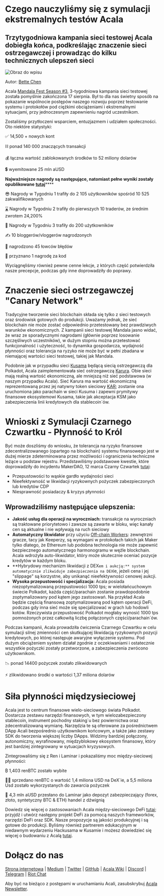 # Czego nauczyliśmy się z symulacji ekstremalnych testów Acala

## Trzytygodniowa kampania sieci testowej Acala dobiegła końca, podkreślając znaczenie sieci ostrzegawczej i prowadząc do kilku technicznych ulepszeń sieci

![Obraz do wpisu](https://miro.medium.com/max/1600/1*lGVbzGOgp5M3DqCPtAds8A.jpeg)

Autor: [Bette Chen](https://medium.com/u/8d475d21e811?source=post_page-----5ef5769a0902--------------------------------)

Acala [Mandala Fest Season #3](https://medium.com/acalanetwork/acala-mandala-festival-season-3-d0a6f155c154), 3-tygodniowa kampania sieci testowej została pomyślnie zakończona 17 sierpnia. Był to dla nas świetny sposób na pokazanie wspólnocie postępów naszego rozwoju poprzez testowanie systemu i protokołów pod ciężkimi obciążeniami i ekstremalnymi sytuacjami, przy jednoczesnym zapewnieniu nagród uczestnikom.

Zostaliśmy przytłoczeni wsparciem, entuzjazmem i udziałem społeczności. Oto niektóre statystyki:

✅ 14,500 + nowych kont

⛓️ ponad 140 000 znaczących transakcji

💰 łączna wartość zablokowanych środków to 52 miliony dolarów

💲 wyemitowane 25 mln aUSD

**Najważniejsze nagrody są następujące, natomiast pełne wyniki zostały opublikowane** [**tutaj**](https://github.com/AcalaNetwork/Acala/wiki/W.-Contribution-&-Rewards#season-3-prize-giving)****

😎 Nagrody w Tygodniu 1 trafiły do 2 105 użytkowników spośród 10 525 zakwalifikowanych

[⌛](https://emojipedia.org/hourglass-done/) Nagrody w Tygodniu 2 trafiły do pierwszych 10 traderów, ze średnim zwrotem 24,200%

🌋 Nagrody w Tygodniu 3 trafiły do 200 użytkowników

✍️ 10 bloggerów/vloggerów nagrodzonych

🐞 nagrodzono 45 łowców błędów

🤖 przyznano 1 nagrodę za kod

Wyciągnęliśmy również pewne cenne lekcje, z których część potwierdziła nasze precepcje, podczas gdy inne doprowadziły do poprawy.

# Znaczenie sieci ostrzegawczej "Canary Network"

Tradycyjne tworzenie sieci blockchain składa się tylko z sieci testowych oraz środowisk gotowych do produkcji. Uważamy jednak, że sieć blockchain nie może zostać odpowiednio przetestowany bez prawdziwych warunków ekonomicznych. Z kampanii sieci testowej Mandala jasno widać, że wraz ze sporadycznymi nagrodami (głównie poprzez losowanie szczęśliwych uczestników), w dużym stopniu można przetestować funkcjonalność i użyteczność, to dynamika gospodarcza, wydajność płynności oraz tolerancja na ryzyko nie może być w pełni zbadana w niemającej wartości sieci testowej, takiej jak Mandala.

Podobnie jak w przypadku sieci [Kusama](http://kusama.network) będącą siecią ostrzegawczą dla Polkadot, Acala zaimplementowała sieć ostrzegawczą [Karura](https://github.com/AcalaNetwork/Acala/wiki/1.-Get-Started#acala-trilogy-networks). Obie sieci mają realną wartość ekonomiczną, ale mniejszą niż sieć podstawowa (w naszym przypadku Acala). Sieć Karura ma wartość ekonomiczną reprezentowaną przez jej natywny token sieciowy [KAR](https://github.com/AcalaNetwork/Acala/wiki/V.-ACA-&-KAR); zostanie ona uruchomiona jako parachain w sieci Kusuma i zapewni prymitywy finansowe ekosystemowi Kusama, takie jak akceptacja KSM jako zabezpieczenia linii kredytowych dla stablecoin`ów.

# Wnioski z Symulacji Czarnego Czwartku - Płynność to Król

Być może doszliśmy do wniosku, że tolerancja na ryzyko finansowe zdecentralizowanego (opartego na blockchain) systemu finansowego jest w dużej mierze zdeterminowana przez możliwości i ograniczenia techniczne leżące u podstaw rejestru. Przedstawiliśmy podstawowe kwestie, które doprowadziły do incydentu MakerDAO, 12 marca Czarny Czwartek [tutaj](https://medium.com/acalanetwork/regaining-confidence-in-decentralized-stablecoins-bd98ba8e3c83):

- Przepustowości to wąskie gardło wydajności sieci
- Nieefektywność w likwidacji ryzykownych pożyczek zabezpieczonych lub kredytów CDP
- Niesprawność posiadaczy & kryzys płynności

## Wprowadziliśmy następujące ulepszenia:

- **Jakość usług dla operacji na wyroczniach:** transakcje na wyroczniach są traktowane priorytetowo i zawsze są zawarte w bloku, więc kanały cen są aktualne i nie wpływają na ruch sieciowy
- **Automatyczny likwidator** przy użyciu [Off-chain Workers](https://www.parity.io/substrate-off-chain-workers-secure-and-efficient-computing-intensive-tasks/): zewnętrzni gracze, tacy jak Keeperzy, są wymagani w protokołach takich jak Maker tylko dlatego, że Ethereum lub podobna technologia nie może zapewnić bezpiecznego automatycznego harmonogramu w węźle blockchain. Acala wdrożyła auto-likwidator, który może skutecznie oceniać pozycje kredytów w każdym bloku.
- **Hybrydowy mechanizm likwidacji z DEX`em i aukcją:** system automatycznie zlikwiduje zabezpieczenia na DEX`ie, jeżeli cena i jej "slippage" są korzystne, aby unikanąć nieefektywności cenowej aukcji.
- **Wysoka przepustowość i specjalizacja:** Acala posiada niezoptymalizowaną przepustowości 1000 tps; w wielołańcuchowym świecie Polkadot, każda część/parachain zostanie prawdopodobnie zoptymalizowany pod kątem jego zastosowań. Na przykład Acala będzie częścią finansową zoptymalizowaną pod kątem operacji DeFi, podczas gdy inna sieć może się specjalizować w grach lub hodowli kotów. Rzeczywista przepustowość Polkadot mogłaby wynosić 1000 tps pomnożonych przez całkowitą liczbę połączonych części/parachain`ów.

Podczas kampanii, Acala prowadziła ćwiczenia Czarnego Czwartku w celu symulacji silnej zmienności cen skutkującej likwidacją ryzykownych pozycji kredytowych, po której następuje awaryjne wyłączenie systemu. Pod dużym obciążeniem system działał zgodnie z oczekiwaniami i ostatecznie wszystkie pożyczki zostały przetworzone, a zabezpieczenia zwrócono użytkownikom.

📉 ponad 14400 pożyczek zostało zlikwidowanych

⚡ zlikwidowano środki o wartości 1,37 miliona dolarów

# Siła płynności międzysieciowej

Acala jest to centrum finansowe wielo-sieciowego świata Polkadot. Dostarcza zestawu narzędzi finansowych, w tym wielozabezpieczony stablecoin, instrument pochodny staking`u bez powiernictwa oraz zdecentralizowaną wymianę. Narzędzia te są oferowane za pośrednictwem DApp Acali bezpośrednio użytkownikom końcowym, a także jako zestawy SDK do tworzenia większej liczby DApps. Widzimy bardziej połączony, autonomiczny, wyrafinowany, międzyblokowy ekosystem finansowy, który jest bardziej zintegrowany w sytuacjach kryzysowych.

Zintegrowaliśmy się z Ren i Laminar i pokazaliśmy moc między-sieciowej płynności:

₿ 1,403 renBTC zostało wybite

👨‍🌾 sprzedano renBTC o wartość 1,4 miliona USD na DeX`ie, a 5,5 miliona Usd zostało wykorzystanych do zawarcia pożyczek

🌈 4,3 mln aUSD przesłano do Laminar jako depozyt zabezpieczający (forex, złoto, syntetyczny BTC & ETH) handel z dźwignią

Dowiedz się więcej o zastosowaniach Acala między-sieciowego DeFi [tutaj](https://github.com/AcalaNetwork/Acala/wiki/T.-Cross-chain-DeFi); przyjdź i utwórz następny projekt DeFi za pomocą naszych frameworków, narzędzi DeFi oraz SDK. Nasze propozycje są jakości produkcyjnej i są gotowe do produkcji. Byliśmy również partnerem edukacyjnym w niedawnym wydarzeniu Hackusama w Kusamie i możesz dowiedzieć się więcej o budowaniu z Acalą [tutaj](https://medium.com/acalanetwork/hackusama-ea1ddf3e945a).

# Dołącz do nas

[Strona internetowa](https://acala.network/) | [Medium](https://medium.com/acalanetwork) | [Twitter](https://twitter.com/AcalaNetwork) | [GitHub](https://github.com/AcalaNetwork/Acala) | [Acala Wiki](https://github.com/AcalaNetwork/Acala/wiki) | [Discord](https://discord.gg/vdbFVCH) | [Telegram](https://t.me/acalaofficial) | [Riot Chat](https://riot.im/app/#/room/#acala:matrix.org)

Aby być na bieżąco z postępami w uruchamianiu Acali, zasubskrybuj [Acala Newsletter](https://share.hsforms.com/1X9RxkXk-R62I0VNbATaDXw4h8qc).
